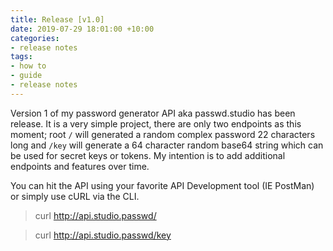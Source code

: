 ```yaml
---
title: Release [v1.0]
date: 2019-07-29 18:01:00 +10:00
categories:
- release notes
tags:
- how to
- guide
- release notes
---
```


Version 1 of my password generator API aka passwd.studio has been release. It is a very simple project, there are only two endpoints as this moment; root `/` will generated a random complex password 22 characters long and `/key` will generate a 64 character random base64 string which can be used for secret keys or tokens. My intention is to add additional endpoints and features over time. 

You can hit the API using your favorite API Development tool (IE PostMan) or simply use cURL via the CLI. 

> curl http://api.studio.passwd/

> curl http://api.studio.passwd/key